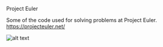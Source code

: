 Project Euler

Some of the code used for solving problems at Project Euler.
https://projecteuler.net/

![alt text](https://projecteuler.net/profile/Adrianmfi.png)
